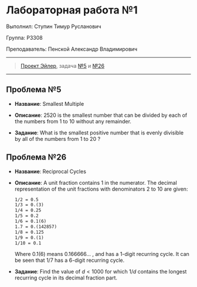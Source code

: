 # Лабораторная работа №1

Выполнил: Ступин Тимур Русланович

Группа: P3308

Преподаватель: Пенской Александр Владимирович

---

> [Проект Эйлер](https://projecteuler.net/archives), задача [№5](https://projecteuler.net/problem=5) и [№26](https://projecteuler.net/problem=26)

---

## Проблема №5

- **Название**: Smallest Multiple

- **Описание**: $2520$ is the smallest number that can be divided by each of the numbers from $1$ to $10$ without any remainder.

- **Задание**: What is the smallest positive number that is evenly divisible by all of the numbers from $1$ to $20$ ?

## Проблема №26

- **Название**: Reciprocal Cycles

- **Описание**: A unit fraction contains $1$ in the numerator. The decimal representation of the unit fractions with denominators $2$ to $10$ are given:

    ```txt
    1/2 = 0.5
    1/3 = 0.(3)
    1/4 = 0.25
    1/5 = 0.2
    1/6 = 0.1(6)
    1.7 = 0.(142857)
    1/8 = 0.125
    1/9 = 0.(1)
    1/10 = 0.1
    ```
    Where $0.1(6)$ means $0.166666...$ , and has a $1$-digit recurring cycle. It can be seen that $1/7$ has a $6$-digit recurring cycle.

- **Задание**: Find the value of $d < 1000$ for which $1/d$ contains the longest recurring cycle in its decimal fraction part.

